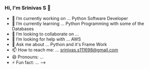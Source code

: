 ### Hi, I'm Srinivas S 👋

- 🔭 I’m currently working on ... Python Software Developer
- 🌱 I’m currently learning ... Python Programming with some of the Databases
- 👯 I’m looking to collaborate on ...
- 🤔 I’m looking for help with ... AWS
- 💬 Ask me about ... Python and it's Frame Work
- 📫 How to reach me: ... srinivas.s111698@gmail.com
- 😄 Pronouns: ...
- ⚡ Fun fact: ...
-->
